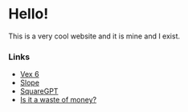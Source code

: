 # Hello!
This is a very cool website and it is mine and I exist.
### Links
* [Vex 6](https://jabinstech.github.io/vex-6)
* [Slope](https://jabinstech.github.io/yex-games/slope)
* [SquareGPT](https://jabinstech.github.io/squaregpt)
* [Is it a waste of money?](https://jabinstech.github.io/is.wasteof.fork)
